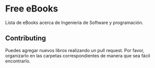 # Free eBooks

Lista de eBooks acerca de Ingeniería de Software y programación.

## Contributing

Puedes agregar nuevos libros realizando un pull request. Por favor, organizarlo en las carpetas correspondientes de manera que sea fácil encontrarlo.
